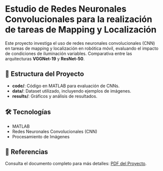 # Estudio de Redes Neuronales Convolucionales para la realización de tareas de Mapping y Localización

Este proyecto investiga el uso de redes neuronales convolucionales (CNN) en tareas de mapping y localización en robótica móvil, evaluando el impacto de condiciones de iluminación variables. Comparativa entre las arquitecturas **VGGNet-19** y **ResNet-50**.

## 📂 Estructura del Proyecto
- **code/**: Código en MATLAB para evaluación de CNNs.
- **data/**: Dataset utilizado, incluyendo ejemplos de imágenes.
- **results/**: Gráficos y análisis de resultados.

## 🛠 Tecnologías
- MATLAB
- Redes Neuronales Convolucionales (CNN)
- Procesamiento de Imágenes

## 🔗 Referencias
Consulta el documento completo para más detalles: [PDF del Proyecto](https://dspace.umh.es/handle/11000/28545).
